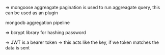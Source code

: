 => mongoose aggreagate pagination is used to run aggreagate query, this can be used as an plugin

mongodb aggregation pipeline

=> bcrypt library for hashing password

=> JWT is a bearer token => this acts like the key, if we token matches the data is sent

